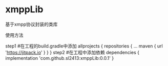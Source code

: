 # xmppLib
基于xmpp协议封装的类库

使用方法

step1
#在工程的build.gradle中添加
allprojects {
		repositories {
			...
			maven { url 'https://jitpack.io' }
		}
}
step2
#在工程中添加依赖
dependencies {
   implementation 'com.github.sl2413:xmppLib:0.0.1'
}

  
